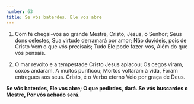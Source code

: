 ```yaml
---
number: 63
title: Se vós baterdes, Ele vos abre
---
```


1. Com fé chegai-vos ao grande Mestre,
  Cristo, Jesus, o Senhor;
  Seus dons celestes,
  Sua virtude derramará por amor;
  Não duvideis, pois de Cristo
  Vem o que vós precisais;
  Tudo Ele pode fazer-vos,
  Além do que vós pensais.

2. O mar revolto e a tempestade
  Cristo Jesus aplacou;
  Os cegos viram, coxos andaram,
  A muitos purificou;
  Mortos voltaram à vida,
  Foram entregues aos seus.
  Cristo, é o Verbo eterno
  Veio por graça de Deus.

  __Se vós baterdes, Ele vos abre;
  O que pedirdes, dará.
  Se vós buscardes o Mestre,
  Por vós achado será.__
